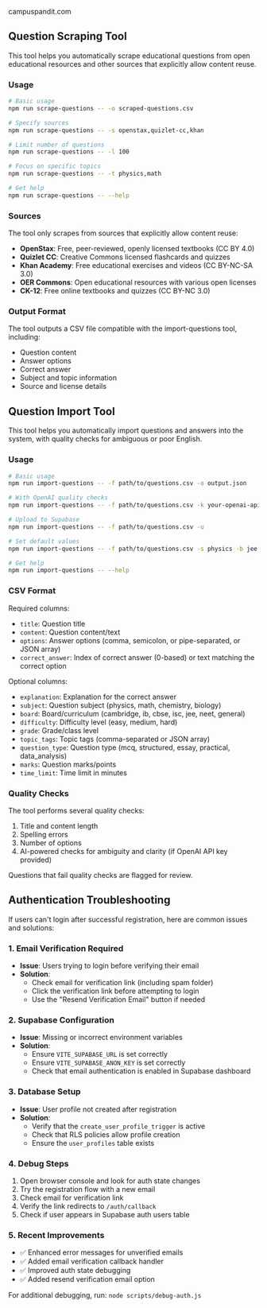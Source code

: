 campuspandit.com

## Question Scraping Tool

This tool helps you automatically scrape educational questions from open educational resources and other sources that explicitly allow content reuse.

### Usage

```bash
# Basic usage
npm run scrape-questions -- -o scraped-questions.csv

# Specify sources
npm run scrape-questions -- -s openstax,quizlet-cc,khan

# Limit number of questions
npm run scrape-questions -- -l 100

# Focus on specific topics
npm run scrape-questions -- -t physics,math

# Get help
npm run scrape-questions -- --help
```

### Sources

The tool only scrapes from sources that explicitly allow content reuse:

- **OpenStax**: Free, peer-reviewed, openly licensed textbooks (CC BY 4.0)
- **Quizlet CC**: Creative Commons licensed flashcards and quizzes
- **Khan Academy**: Free educational exercises and videos (CC BY-NC-SA 3.0)
- **OER Commons**: Open educational resources with various open licenses
- **CK-12**: Free online textbooks and quizzes (CC BY-NC 3.0)

### Output Format

The tool outputs a CSV file compatible with the import-questions tool, including:
- Question content
- Answer options
- Correct answer
- Subject and topic information
- Source and license details

## Question Import Tool

This tool helps you automatically import questions and answers into the system, with quality checks for ambiguous or poor English.

### Usage

```bash
# Basic usage
npm run import-questions -- -f path/to/questions.csv -o output.json

# With OpenAI quality checks
npm run import-questions -- -f path/to/questions.csv -k your-openai-api-key

# Upload to Supabase
npm run import-questions -- -f path/to/questions.csv -u

# Set default values
npm run import-questions -- -f path/to/questions.csv -s physics -b jee -d medium

# Get help
npm run import-questions -- --help
```

### CSV Format

Required columns:
- `title`: Question title
- `content`: Question content/text
- `options`: Answer options (comma, semicolon, or pipe-separated, or JSON array)
- `correct_answer`: Index of correct answer (0-based) or text matching the correct option

Optional columns:
- `explanation`: Explanation for the correct answer
- `subject`: Question subject (physics, math, chemistry, biology)
- `board`: Board/curriculum (cambridge, ib, cbse, isc, jee, neet, general)
- `difficulty`: Difficulty level (easy, medium, hard)
- `grade`: Grade/class level
- `topic_tags`: Topic tags (comma-separated or JSON array)
- `question_type`: Question type (mcq, structured, essay, practical, data_analysis)
- `marks`: Question marks/points
- `time_limit`: Time limit in minutes

### Quality Checks

The tool performs several quality checks:
1. Title and content length
2. Spelling errors
3. Number of options
4. AI-powered checks for ambiguity and clarity (if OpenAI API key provided)

Questions that fail quality checks are flagged for review.

## Authentication Troubleshooting

If users can't login after successful registration, here are common issues and solutions:

### 1. Email Verification Required
- **Issue**: Users trying to login before verifying their email
- **Solution**: 
  - Check email for verification link (including spam folder)
  - Click the verification link before attempting to login
  - Use the "Resend Verification Email" button if needed

### 2. Supabase Configuration
- **Issue**: Missing or incorrect environment variables
- **Solution**: 
  - Ensure `VITE_SUPABASE_URL` is set correctly
  - Ensure `VITE_SUPABASE_ANON_KEY` is set correctly
  - Check that email authentication is enabled in Supabase dashboard

### 3. Database Setup
- **Issue**: User profile not created after registration
- **Solution**: 
  - Verify that the `create_user_profile_trigger` is active
  - Check that RLS policies allow profile creation
  - Ensure the `user_profiles` table exists

### 4. Debug Steps
1. Open browser console and look for auth state changes
2. Try the registration flow with a new email
3. Check email for verification link
4. Verify the link redirects to `/auth/callback`
5. Check if user appears in Supabase auth users table

### 5. Recent Improvements
- ✅ Enhanced error messages for unverified emails
- ✅ Added email verification callback handler
- ✅ Improved auth state debugging
- ✅ Added resend verification email option

For additional debugging, run: `node scripts/debug-auth.js`